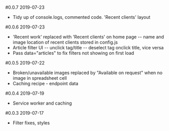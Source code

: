 #0.0.7 2019-07-23
* Tidy up of console.logs, commented code. 'Recent clients' layout

#0.0.6 2019-07-23
* 'Recent work' replaced with 'Recent clients' on home page
  -- name and image location of recent clients stored in config.js
* Article filter UI 
  -- unclick tag/title 
  -- deselect tag onclick title, vice versa
* Pass data="articles" to fix filters not showing on first load

#0.0.5 2019-07-22
* Broken/unavailable images replaced by "Available on request" when no image in spreadsheet cell
* Caching recipe - endpoint data

#0.0.4 2019-07-19
* Service worker and caching

#0.0.3 2019-07-17
* Filter fixes, styles

